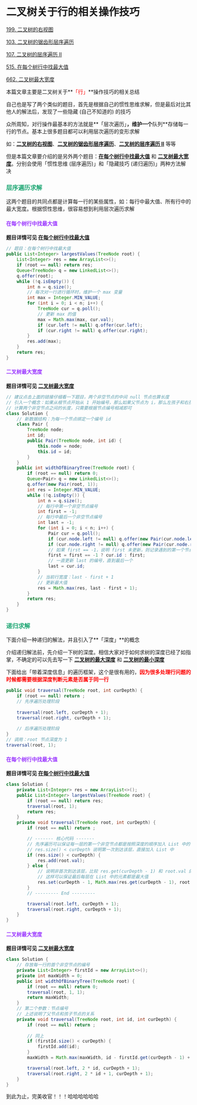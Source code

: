 # 二叉树关于行的相关操作技巧

[199. 二叉树的右视图](https://leetcode-cn.com/problems/binary-tree-right-side-view/)

[103. 二叉树的锯齿形层序遍历](https://leetcode-cn.com/problems/binary-tree-zigzag-level-order-traversal/)

[107. 二叉树的层序遍历 II](https://leetcode-cn.com/problems/binary-tree-level-order-traversal-ii/) 

[515. 在每个树行中找最大值](https://leetcode-cn.com/problems/find-largest-value-in-each-tree-row/)

[662. 二叉树最大宽度](https://leetcode-cn.com/problems/maximum-width-of-binary-tree/)



本篇文章主要是二叉树关于**<font color='red'>「行」</font>**操作技巧的相关总结

自己也是写了两个类似的题目，首先是根据自己的惯性思维求解，但是最后对比其他人的解法后，发现了一些隐藏 (自己不知道的) 的技巧

众所周知，对行操作最基本的方法就是**「层次遍历」**，维护一个**队列**存储每一行的节点。基本上很多题目都可以利用层次遍历的变形求解

如：**[二叉树的右视图](https://leetcode-cn.com/problems/binary-tree-right-side-view/)**、**[二叉树的锯齿形层序遍历](https://leetcode-cn.com/problems/binary-tree-zigzag-level-order-traversal/)**、**[二叉树的层序遍历 II](https://leetcode-cn.com/problems/binary-tree-level-order-traversal-ii/)** 等等

但是本篇文章要介绍的是另外两个题目：**[在每个树行中找最大值](https://leetcode-cn.com/problems/find-largest-value-in-each-tree-row/)** 和 **[二叉树最大宽度](https://leetcode-cn.com/problems/maximum-width-of-binary-tree/)**。分别会使用「惯性思维 (层序遍历)」和「隐藏技巧 (递归遍历)」两种方法解决

### <font color=#1FA774>层序遍历求解</font>

这两个题目的共同点都是计算每一行的某些属性，如：每行中最大值、所有行中的最大宽度。根据惯性思维，很容易想到利用层次遍历求解

#### <font color=#9933FF>在每个树行中找最大值</font>

**题目详情可见 [在每个树行中找最大值](https://leetcode-cn.com/problems/find-largest-value-in-each-tree-row/)**

```java
// 题目：在每个树行中找最大值
public List<Integer> largestValues(TreeNode root) {
    List<Integer> res = new ArrayList<>();
    if (root == null) return res;
    Queue<TreeNode> q = new LinkedList<>();
    q.offer(root);
    while (!q.isEmpty()) {
        int n = q.size();
        // 每次对一行进行循环时，维护一个 max 变量
        int max = Integer.MIN_VALUE;
        for (int i = 0; i < n; i++) {
            TreeNode cur = q.poll();
            // 更新 max 的值
            max = Math.max(max, cur.val);
            if (cur.left != null) q.offer(cur.left);
            if (cur.right != null) q.offer(cur.right);
        }
        res.add(max);
    }
    return res;
}
```

#### <font color=#9933FF>二叉树最大宽度</font>

**题目详情可见 [二叉树最大宽度](https://leetcode-cn.com/problems/maximum-width-of-binary-tree/)**

```java
// 建议点击上面的链接仔细看一下题目，两个非空节点的中间 null 节点也算长度
// 引入一个概念：如果从根节点开始从 1 开始编号，那么如果父节点为 i，那么左孩子和右孩子分别为 2*i，2*i+1
// 计算两个非空节点之间的长度，只需要根据节点编号相减即可
class Solution {
    // 新数据结构：为每一个节点绑定一个编号 id
    class Pair {
        TreeNode node;
        int id;
        public Pair(TreeNode node, int id) {
            this.node = node;
            this.id = id;
        }
    }
    public int widthOfBinaryTree(TreeNode root) {
        if (root == null) return 0;
        Queue<Pair> q = new LinkedList<>();
        q.offer(new Pair(root, 1));
        int res = Integer.MIN_VALUE;
        while (!q.isEmpty()) {
            int n = q.size();
            // 每行中第一个非空节点编号
            int first = -1;
            // 每行中最后一个非空节点编号
            int last = -1;
            for (int i = 0; i < n; i++) {
                Pair cur = q.poll();
                if (cur.node.left != null) q.offer(new Pair(cur.node.left, cur.id * 2));
                if (cur.node.right != null) q.offer(new Pair(cur.node.right, cur.id * 2 + 1));
                // 如果 first == -1，说明 first 未更新，则记录遇到的第一个节点编号
                first = first == -1 ? cur.id : first;
                // 一直更新 last 的编号，直到最后一个
                last = cur.id;
            }
            // 当前行宽度：last - first + 1
            // 更新最大值
            res = Math.max(res, last - first + 1);
        }
        return res;
    }
}
```

### <font color=#1FA774>递归求解</font>

下面介绍一种递归的解法，并且引入了**「深度」**的概念

介绍递归解法前，先介绍一下树的深度。相信大家对于如何求树的深度已经了如指掌，不确定的可以先去写一下 **[二叉树的最大深度](https://leetcode-cn.com/problems/maximum-depth-of-binary-tree/)** 和 **[二叉树的最小深度](https://leetcode-cn.com/problems/minimum-depth-of-binary-tree/)**

下面给出「带着深度信息」的遍历框架，这个是很有用的，**<font color='red'>因为很多处理行问题的时候都需要根据深度判断元素是否属于同一行</font>**

```java
public void traversal(TreeNode root, int curDepth) {
    if (root == null) return ;
    // 先序遍历处理阶段
    
    traversal(root.left, curDepth + 1);
    traversal(root.right, curDepth + 1);
    
    // 后序遍历处理阶段
}
// 调用：root 节点深度为 1
traversal(root, 1);
```

#### <font color=#9933FF>在每个树行中找最大值</font>

**题目详情可见 [在每个树行中找最大值](https://leetcode-cn.com/problems/find-largest-value-in-each-tree-row/)**


```java
class Solution {
    private List<Integer> res = new ArrayList<>();
    public List<Integer> largestValues(TreeNode root) {
        if (root == null) return res;
        traversal(root, 1);
        return res;
    }
    private void traversal(TreeNode root, int curDepth) {
        if (root == null) return ;

        // ------- 核心代码 -------
        // 先序遍历可以保证每一层的第一个非空节点都是按照深度的顺序加入 List 中的
        // res.size() < curDepth 说明第一次到达该层，直接加入 List 中
        if (res.size() < curDepth) {
            res.add(root.val);
        } else {
            // 说明非首次到达该层，比较 res.get(curDepth - 1) 和 root.val 的大小，取最大值，更新 List (curDepth - 1) 处值
            // 这样可以保证最后每层在 List 中的元素都是最大值
            res.set(curDepth - 1, Math.max(res.get(curDepth - 1), root.val));
        }
        // --------- End ---------

        traversal(root.left, curDepth + 1);
        traversal(root.right, curDepth + 1);
    }
}
```

#### <font color=#9933FF>二叉树最大宽度</font>

**题目详情可见 [二叉树最大宽度](https://leetcode-cn.com/problems/maximum-width-of-binary-tree/)**

```java
class Solution {
    // 存放每一行的首个非空节点的编号
    private List<Integer> firstId = new ArrayList<>();
    private int maxWidth = 0;
    public int widthOfBinaryTree(TreeNode root) {
        if (root == null) return 0;
        traversal(root, 1, 1);
        return maxWidth;
    }
    // 第二个参数：节点编号
    // 上述说明了父节点和孩子节点的关系
    private void traversal(TreeNode root, int id, int curDepth) {
        if (root == null) return ;
        
        // 同上
        if (firstId.size() < curDepth) {
            firstId.add(id);
        }
        maxWidth = Math.max(maxWidth, id - firstId.get(curDepth - 1) + 1);

        traversal(root.left, 2 * id, curDepth + 1);
        traversal(root.right, 2 * id + 1, curDepth + 1);
    }
}
```

到此为止，完美收官！！！哈哈哈哈哈哈